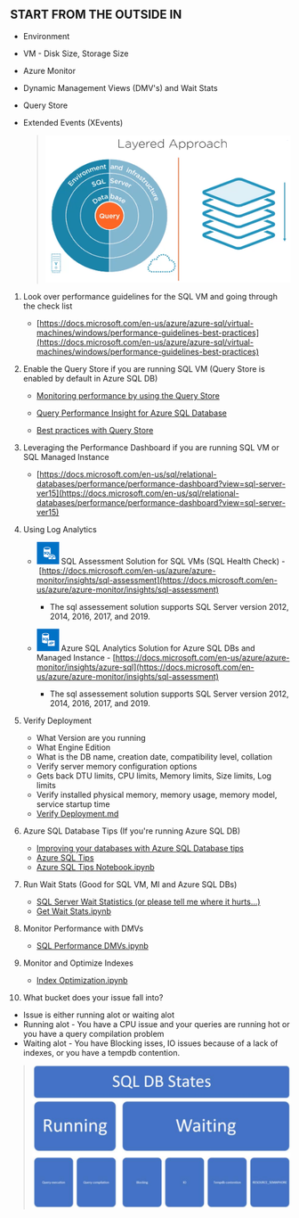 ## START FROM THE OUTSIDE IN

- Environment
    
- VM - Disk Size, Storage Size
    
- Azure Monitor
    
- Dynamic Management Views (DMV's) and Wait Stats
    
- Query Store
    
- Extended Events (XEvents)
    
    > ![Layered Approach](https://github.com/danielgoldszmit/SQLMonitoring-Optimization/blob/main/Assets/SQLOptimizationLayeredApproach.PNG)
    

1. Look over performance guidelines for the SQL VM and going through the check list
    
    - [https://docs.microsoft.com/en-us/azure/azure-sql/virtual-machines/windows/performance-guidelines-best-practices](https://docs.microsoft.com/en-us/azure/azure-sql/virtual-machines/windows/performance-guidelines-best-practices)
2. Enable the Query Store if you are running SQL VM (Query Store is enabled by default in Azure SQL DB)
    
    - [Monitoring performance by using the Query Store](https://docs.microsoft.com/en-us/sql/relational-databases/performance/monitoring-performance-by-using-the-query-store?view=sql-server-ver15)
        
    - [Query Performance Insight for Azure SQL Database](https://docs.microsoft.com/en-us/azure/azure-sql/database/query-performance-insight-use)
        
    - [Best practices with Query Store](https://docs.microsoft.com/en-us/sql/relational-databases/performance/best-practice-with-the-query-store?view=sql-server-ver15)
        

3. Leveraging the Performance Dashboard if you are running SQL VM or SQL Managed Instance
    
    - [https://docs.microsoft.com/en-us/sql/relational-databases/performance/performance-dashboard?view=sql-server-ver15](https://docs.microsoft.com/en-us/sql/relational-databases/performance/performance-dashboard?view=sql-server-ver15)
4. Using Log Analytics
    
    - ![SQL Assessment Solution](https://github.com/danielgoldszmit/SQLMonitoring-Optimization/blob/main/Assets/sqlassessment.png) SQL Assessment Solution for SQL VMs (SQL Health Check) - [https://docs.microsoft.com/en-us/azure/azure-monitor/insights/sql-assessment](https://docs.microsoft.com/en-us/azure/azure-monitor/insights/sql-assessment)
        
        - The sql assessement solution supports SQL Server version 2012, 2014, 2016, 2017, and 2019.
    - ![SQL Assessment Solution](https://github.com/danielgoldszmit/SQLMonitoring-Optimization/blob/main/Assets/azuresqllanalyitcs.png) Azure SQL Analytics Solution for Azure SQL DBs and Managed Instance - [https://docs.microsoft.com/en-us/azure/azure-monitor/insights/azure-sql](https://docs.microsoft.com/en-us/azure/azure-monitor/insights/sql-assessment)
        
        - The sql assessement solution supports SQL Server version 2012, 2014, 2016, 2017, and 2019.
5. Verify Deployment
    
    - What Version are you running
    - What Engine Edition
    - What is the DB name, creation date, compatibility level, collation
    - Verify server memory configuration options
    - Gets back DTU limits, CPU limits, Memory limits, Size limits, Log limits
    - Verify installed physical memory, memory usage, memory model, service startup time
    - [Verify Deployment.md](https://github.com/danielgoldszmit/SQLMonitoring-Optimization/blob/main/1.VerifyDeployment.md)
6. Azure SQL Database Tips (If you're running Azure SQL DB)
    
    - [Improving your databases with Azure SQL Database tips](https://techcommunity.microsoft.com/t5/azure-sql/improving-your-databases-with-azure-sql-database-tips/ba-p/2094678) 
    - [Azure SQL Tips](https://github.com/microsoft/azure-sql-tips)
    - [Azure SQL Tips Notebook.ipynb](.\2.AzureSQLDBTips.ipynb)
7. Run Wait Stats (Good for SQL VM, MI and Azure SQL DBs)
    
    - [SQL Server Wait Statistics (or please tell me where it hurts…)](https://www.sqlskills.com/blogs/paul/wait-statistics-or-please-tell-me-where-it-hurts/)
    - [Get Wait Stats.ipynb](.\3.GetWaitStats.ipynb)
8. Monitor Performance with DMVs
    
    - [SQL Performance DMVs.ipynb](.\4.SQLPerformanceDMVs.ipynb)
9. Monitor and Optimize Indexes
    
    - [Index Optimization.ipynb](.\5.IndexOptimization.ipynb)
10. What bucket does your issue fall into? 

- Issue is either running alot or waiting alot
- Running alot - You have a CPU issue and your queries are running hot or you have a query compilation problem
- Waiting alot - You have Blocking isses, IO issues because of a lack of indexes, or you have a tempdb contention.

 > ![Layered Approach](https://github.com/danielgoldszmit/SQLMonitoring-Optimization/blob/main/Assets/buckets.png)
